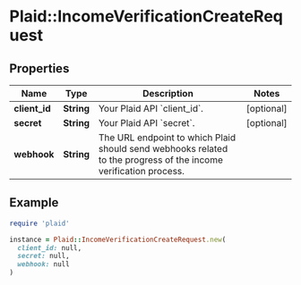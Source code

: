# Plaid::IncomeVerificationCreateRequest

## Properties

| Name | Type | Description | Notes |
| ---- | ---- | ----------- | ----- |
| **client_id** | **String** | Your Plaid API &#x60;client_id&#x60;. | [optional] |
| **secret** | **String** | Your Plaid API &#x60;secret&#x60;. | [optional] |
| **webhook** | **String** | The URL endpoint to which Plaid should send webhooks related to the progress of the income verification process. |  |

## Example

```ruby
require 'plaid'

instance = Plaid::IncomeVerificationCreateRequest.new(
  client_id: null,
  secret: null,
  webhook: null
)
```

